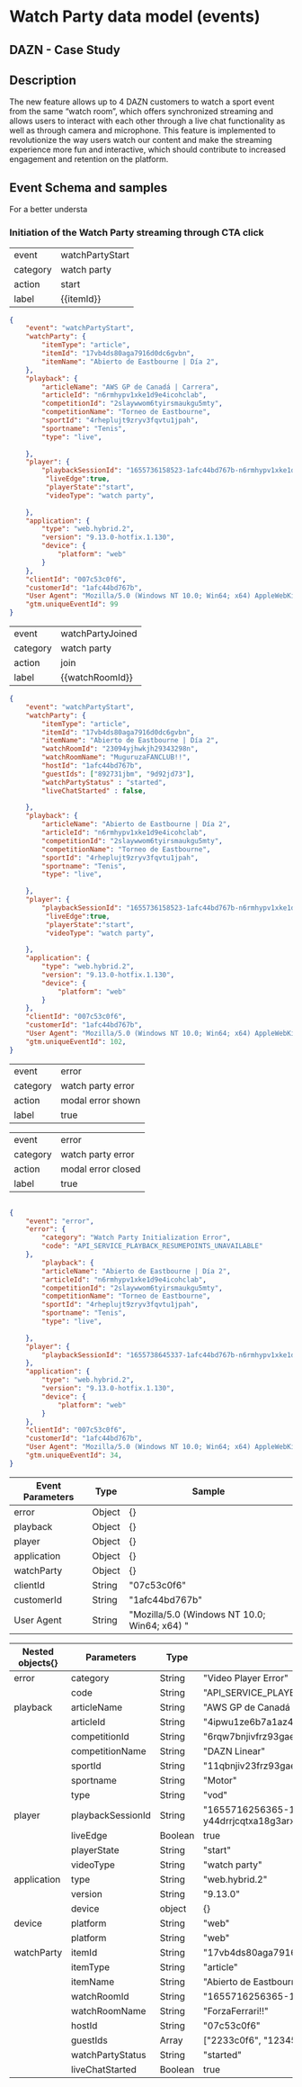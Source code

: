 # Watch Party data model (events)
## DAZN - Case Study

## Description
The new feature allows up to 4 DAZN customers to watch a sport event from the same “watch room”, which offers synchronized streaming and allows users to interact with each other through a live chat functionality as well as through camera and microphone. This feature is implemented to revolutionize the way users watch our content and make the streaming experience more fun and interactive, which should contribute to increased engagement and retention on the platform.






## Event Schema and samples

For a better understa

### Initiation of the Watch Party streaming through CTA click
|              |                   |  
| -------------| ------------------|
| event        | watchPartyStart   |
| category     | watch party       | 
| action       | start             |
| label        | {{itemId}}        | 




```json
{
    "event": "watchPartyStart",
    "watchParty": {
        "itemType": "article",
        "itemId": "17vb4ds80aga7916d0dc6gvbn",
        "itemName": "Abierto de Eastbourne | Día 2",
    },
    "playback": {
        "articleName": "AWS GP de Canadá | Carrera",
        "articleId": "n6rmhypv1xke1d9e4icohclab",
        "competitionId": "2slaywwom6tyirsmaukgu5mty",
        "competitionName": "Torneo de Eastbourne",
        "sportId": "4rheplujt9zryv3fqvtu1jpah",
        "sportname": "Tenis",
        "type": "live", 
        
    },
    "player": {
        "playbackSessionId": "1655736158523-1afc44bd767b-n6rmhypv1xke1d9e4icohclab-532bc9", 
         "liveEdge":true,
         "playerState":"start",
         "videoType": "watch party",
         
    },
    "application": {
        "type": "web.hybrid.2",
        "version": "9.13.0-hotfix.1.130",
        "device": {
            "platform": "web"
        }
    },
    "clientId": "007c53c0f6",
    "customerId": "1afc44bd767b",
    "User Agent": "Mozilla/5.0 (Windows NT 10.0; Win64; x64) AppleWebKit/537.36 (KHTML, like Gecko) Chrome/102.0.0.0 Safari/537.36",
    "gtm.uniqueEventId": 99
}
```


|              |                   |
| -------------| ------------------|
| event    | watchPartyJoined     |
| category     | watch party      | 
| action       | join|
| label        | {{watchRoomId}}        | 


```json
{
    "event": "watchPartyStart",
    "watchParty": {
        "itemType": "article",
        "itemId": "17vb4ds80aga7916d0dc6gvbn",
        "itemName": "Abierto de Eastbourne | Día 2",
        "watchRoomId": "23094yjhwkjh29343298n",
        "watchRoomName": "MuguruzaFANCLUB!!",
        "hostId": "1afc44bd767b",
        "guestIds": ["892731jbm", "9d92jd73"],
        "watchPartyStatus" : "started",
        "liveChatStarted" : false,
        
    },
    "playback": {
        "articleName": "Abierto de Eastbourne | Día 2",
        "articleId": "n6rmhypv1xke1d9e4icohclab",
        "competitionId": "2slaywwom6tyirsmaukgu5mty",
        "competitionName": "Torneo de Eastbourne",
        "sportId": "4rheplujt9zryv3fqvtu1jpah",
        "sportname": "Tenis",
        "type": "live", 
        
    },
    "player": {
        "playbackSessionId": "1655736158523-1afc44bd767b-n6rmhypv1xke1d9e4icohclab-532bc9", 
         "liveEdge":true,
         "playerState":"start",
         "videoType": "watch party",
         
    },
    "application": {
        "type": "web.hybrid.2",
        "version": "9.13.0-hotfix.1.130",
        "device": {
            "platform": "web"
        }
    },
    "clientId": "007c53c0f6",
    "customerId": "1afc44bd767b",
    "User Agent": "Mozilla/5.0 (Windows NT 10.0; Win64; x64) AppleWebKit/537.36 (KHTML, like Gecko) Chrome/102.0.0.0 Safari/537.36",
    "gtm.uniqueEventId": 102,
}
```

|              |                   |
| -------------| ------------------|
| event    | error            |
| category     | watch party error | 
| action       | modal error shown|
| label        | true              | 

|              |                   |
| -------------| ------------------|
| event    | error            |
| category     | watch party error | 
| action       | modal error closed|
| label        | true              | 

```json

{
    "event": "error",
    "error": {
        "category": "Watch Party Initialization Error",
        "code": "API_SERVICE_PLAYBACK_RESUMEPOINTS_UNAVAILABLE"
    },
        "playback": {
        "articleName": "Abierto de Eastbourne | Día 2",
        "articleId": "n6rmhypv1xke1d9e4icohclab",
        "competitionId": "2slaywwom6tyirsmaukgu5mty",
        "competitionName": "Torneo de Eastbourne",
        "sportId": "4rheplujt9zryv3fqvtu1jpah",
        "sportname": "Tenis",
        "type": "live", 
        
    },
    "player": {
        "playbackSessionId": "1655738645337-1afc44bd767b-n6rmhypv1xke1d9e4icohclab-ff723b"
    },
    "application": {
        "type": "web.hybrid.2",
        "version": "9.13.0-hotfix.1.130",
        "device": {
            "platform": "web"
        }
    },
    "clientId": "007c53c0f6",
    "customerId": "1afc44bd767b",
    "User Agent": "Mozilla/5.0 (Windows NT 10.0; Win64; x64) AppleWebKit/537.36 (KHTML, like Gecko) Chrome/102.0.0.0 Safari/537.36",
    "gtm.uniqueEventId": 34,
}
```


|   Event Parameters    |       Type        | Sample         |
| -------------    | ------------------|----------------|
| error          | Object            |   {}             |
| playback       | Object            |   {}             |
| player         | Object            |   {}             |
| application    | Object            |   {}             | 
| watchParty     | Object            |   {}             | 
| clientId       | String            | "07c53c0f6"    | 
| customerId       | String          | "1afc44bd767b" |
| User Agent      | String          | "Mozilla/5.0 (Windows NT 10.0; Win64; x64) " |

|Nested objects{}| Parameters         |  Type | Sample|
|--------------|-------------------|-------| -----|
|error        | category       | String| "Video Player Error" |
|       | code       | String| "API_SERVICE_PLAYBACK_RESUMEPOINTS_UNAVAILABLE" |
|playback      | articleName       | String| "AWS GP de Canadá | Carrera" |
|              | articleId         | String| "4ipwu1ze6b7a1az4ztflqyluw"|
|              | competitionId     | String| "6rqw7bnjivfrz93gae0lboea4"|
|              | competitionName     | String| "DAZN Linear"|
|              | sportId     | String| "11qbnjiv23frz93gae1234a4"|
|              | sportname     | String| "Motor"|
|              | type     | String| "vod"|
|player              | playbackSessionId | String| "1655716256365-1afc44bd767b-y44drrjcqtxa18g3arxjz58ge-e91811"|
|          | liveEdge | Boolean| true|
|          | playerState | String| "start"|
|          | videoType | String| "watch party"|
|application              | type | String| "web.hybrid.2"|
|                   | version | String| "9.13.0"|
|                   | device | object| {}|
|device                  | platform | String| "web"|
|                   | platform | String| "web"|
|watchParty         | itemId | String| "17vb4ds80aga7916d0dc6gvbn"|
|         | itemType | String| "article"|
|         | itemName | String| "Abierto de Eastbourne | Día 2"|
|         | watchRoomId | String| "1655716256365-1afc44bd767b-y44drrjc"|
|         | watchRoomName | String| "ForzaFerrari!!"|
|         | hostId | String| "07c53c0f6"|
|         | guestIds | Array| ["2233c0f6", "123450f6", "12346876p"]|
|         | watchPartyStatus | String| "started"|
|         | liveChatStarted | Boolean| true |




